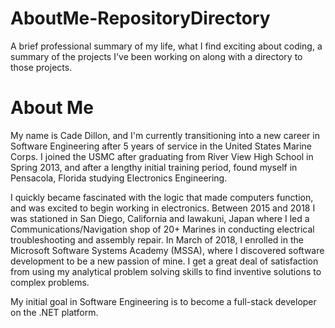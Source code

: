# AboutMe-RepositoryDirectory
A brief professional summary of my life, what I find exciting about coding, a summary of the projects I've been working on along with a directory to those projects.

# About Me #
My name is Cade Dillon, and I'm currently transitioning into a new career in Software Engineering after 5 years of service in the United States Marine Corps. I joined the USMC after graduating from River View High School in Spring 2013, and after a lengthy initial training period, found myself in Pensacola, Florida studying Electronics Engineering.
  
I quickly became fascinated with the logic that made computers function, and was excited to begin working in electronics. Between 2015 and 2018 I was stationed in San Diego, California and Iawakuni, Japan where I led a Communications/Navigation shop of 20+ Marines in conducting electrical troubleshooting and assembly repair. In March of 2018, I enrolled in the Microsoft Software Systems Academy (MSSA), where I discovered software development to be a new passion of mine. I get a great deal of satisfaction from using my analytical problem solving skills to find inventive solutions to complex problems. 
  
My initial goal in Software Engineering is to become a full-stack developer on the .NET platform.

